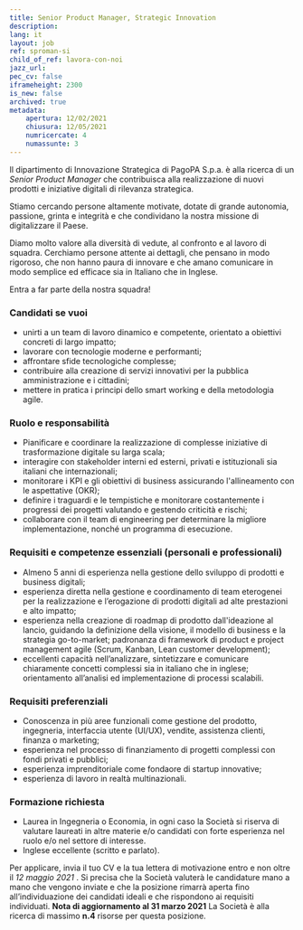 ```yaml
---
title: Senior Product Manager, Strategic Innovation
description:
lang: it
layout: job
ref: sproman-si
child_of_ref: lavora-con-noi
jazz_url:
pec_cv: false
iframeheight: 2300
is_new: false
archived: true
metadata:
    apertura: 12/02/2021
    chiusura: 12/05/2021
    numricercate: 4
    numassunte: 3
---
```


Il dipartimento di Innovazione Strategica di PagoPA S.p.a. è alla ricerca di un _Senior Product Manager_ che contribuisca alla realizzazione di nuovi prodotti e iniziative digitali di rilevanza strategica.

Stiamo cercando persone altamente motivate, dotate di grande autonomia, passione, grinta e integrità e che condividano la nostra missione di digitalizzare il Paese.

Diamo molto valore alla diversità di vedute, al confronto e al lavoro di squadra. Cerchiamo persone attente ai dettagli, che pensano in modo rigoroso, che non hanno paura di innovare e che amano comunicare in modo semplice ed efficace sia in Italiano che in Inglese.

Entra a far parte della nostra squadra!

### Candidati se vuoi
- unirti a un team di lavoro dinamico e competente, orientato a obiettivi concreti di largo impatto;
- lavorare con tecnologie moderne e performanti;
- affrontare sfide tecnologiche complesse;
- contribuire alla creazione di servizi innovativi per la pubblica amministrazione e i cittadini;
- mettere in pratica i principi dello smart working e della metodologia agile.

### Ruolo e responsabilità
- Pianificare e coordinare la realizzazione di complesse iniziative di trasformazione digitale su larga scala;
- interagire con stakeholder interni ed esterni, privati e istituzionali sia italiani che internazionali;
- monitorare i KPI e gli obiettivi di business assicurando l'allineamento con le aspettative (OKR);
- definire i traguardi e le tempistiche e monitorare costantemente i progressi dei progetti valutando e gestendo criticità e rischi;
- collaborare con il team di engineering per determinare la migliore implementazione, nonché un programma di esecuzione.

### Requisiti e competenze essenziali (personali e professionali)
- Almeno 5 anni di esperienza nella gestione dello sviluppo di prodotti e business digitali;
- esperienza diretta nella gestione e coordinamento di team eterogenei per la realizzazione e l’erogazione di prodotti digitali ad alte prestazioni e alto impatto;
- esperienza nella creazione di roadmap di prodotto dall'ideazione al lancio, guidando la definizione della visione, il modello di business e la strategia go-to-market;
padronanza di framework di product e project management agile (Scrum, Kanban, Lean customer development);
- eccellenti capacità nell’analizzare, sintetizzare e comunicare chiaramente concetti complessi sia in italiano che in inglese;
orientamento all’analisi ed implementazione di processi scalabili.

### Requisiti preferenziali
- Conoscenza in più aree funzionali come gestione del prodotto, ingegneria, interfaccia utente (UI/UX), vendite, assistenza clienti, finanza o marketing;
- esperienza nel processo di finanziamento di progetti complessi con fondi privati e pubblici;
- esperienza imprenditoriale come fondaore di startup innovative;
- esperienza di lavoro in realtà multinazionali.

### Formazione richiesta

- Laurea in Ingegneria o Economia, in ogni caso la Società si riserva di valutare laureati in altre materie e/o candidati con forte esperienza nel ruolo e/o nel settore di interesse.
- Inglese eccellente (scritto e parlato).
 
Per applicare, invia il tuo CV e la tua lettera di motivazione entro e non oltre il _12 maggio 2021_ . Si precisa che la Società valuterà le candidature mano a mano che vengono inviate e che la posizione rimarrà aperta fino all’individuazione dei candidati ideali e che rispondono ai requisiti individuati. **Nota di aggiornamento al 31 marzo 2021** La Società è alla ricerca di massimo **n.4** risorse per questa posizione.

